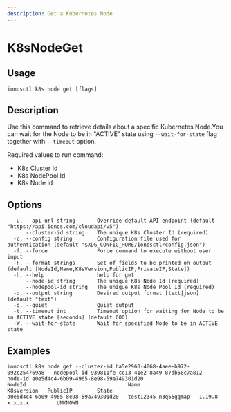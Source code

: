 ```yaml
---
description: Get a Kubernetes Node
---
```


# K8sNodeGet

## Usage

```text
ionosctl k8s node get [flags]
```

## Description

Use this command to retrieve details about a specific Kubernetes Node.You can wait for the Node to be in "ACTIVE" state using `--wait-for-state` flag together with `--timeout` option.

Required values to run command:

* K8s Cluster Id
* K8s NodePool Id
* K8s Node Id

## Options

```text
  -u, --api-url string       Override default API endpoint (default "https://api.ionos.com/cloudapi/v5")
      --cluster-id string    The unique K8s Cluster Id (required)
  -c, --config string        Configuration file used for authentication (default "$XDG_CONFIG_HOME/ionosctl/config.json")
  -f, --force                Force command to execute without user input
  -F, --format strings       Set of fields to be printed on output (default [NodeId,Name,K8sVersion,PublicIP,PrivateIP,State])
  -h, --help                 help for get
      --node-id string       The unique K8s Node Id (required)
      --nodepool-id string   The unique K8s Node Pool Id (required)
  -o, --output string        Desired output format [text|json] (default "text")
  -q, --quiet                Quiet output
  -t, --timeout int          Timeout option for waiting for Node to be in ACTIVE state [seconds] (default 600)
  -W, --wait-for-state       Wait for specified Node to be in ACTIVE state
```

## Examples

```text
ionosctl k8s node get --cluster-id ba5e2960-4068-4aee-b972-092c254769a8 --nodepool-id 939811fe-cc13-41e2-8a49-87db58c7a812 --node-id a0e5d4c4-6b09-4965-8e98-59a749301d20 
NodeId                                 Name                   K8sVersion   PublicIP        State
a0e5d4c4-6b09-4965-8e98-59a749301d20   test12345-n3q55ggmap   1.19.8       x.x.x.x         UNKNOWN
```

